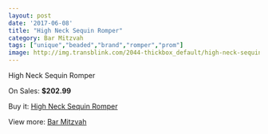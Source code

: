 ```yaml
---
layout: post
date: '2017-06-08'
title: "High Neck Sequin Romper"
category: Bar Mitzvah
tags: ["unique","beaded","brand","romper","prom"]
image: http://img.transblink.com/2044-thickbox_default/high-neck-sequin-romper.jpg
---
```

High Neck Sequin Romper

On Sales: **$202.99**
<a href="https://www.transblink.com/en/bar-mitzvah/671-high-neck-sequin-romper.html"><amp-img layout="responsive" width="600" height="600" src="//img.transblink.com/2044-thickbox_default/high-neck-sequin-romper.jpg" alt="High Neck Sequin Romper 0" /></a>

Buy it: [High Neck Sequin Romper](https://www.transblink.com/en/bar-mitzvah/671-high-neck-sequin-romper.html "High Neck Sequin Romper")

View more: [Bar Mitzvah](https://www.transblink.com/en/2-bar-mitzvah "Bar Mitzvah")
